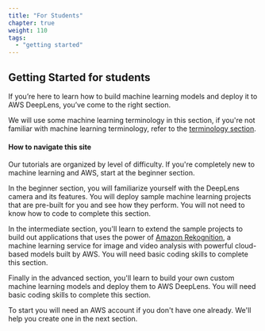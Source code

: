 ```yaml
---
title: "For Students"
chapter: true
weight: 110
tags:
  - "getting started"
---
```


## Getting Started for students

If you’re here to learn how to build machine learning models and deploy it to AWS DeepLens, you’ve come to the right section.

We will use some machine learning terminology in this section, if you're not familiar with machine learning terminology, refer to the [terminology section](/000_introduction/020_how_deeplens_works/).

#### How to navigate this site

Our tutorials are organized by level of difficulty. If you're completely new to machine learning and AWS, start at the beginner section.

In the beginner section, you will familiarize yourself with the DeepLens camera and its features. You will deploy sample machine learning projects that are pre-built for you and see how they perform. You will not need to know how to code to complete this section.

In the intermediate section, you'll learn to extend the sample projects to build out applications that uses the power of [Amazon Rekognition](https://aws.amazon.com/rekognition/), a machine learning service for image and video analysis with powerful cloud-based models built by AWS. You will  need basic coding skills to complete this section.

Finally in the advanced section, you'll learn to build your own custom machine learning models and deploy them to AWS DeepLens. You will  need basic coding skills to complete this section.

To start you will need an AWS account if you don't have one already. We'll help you create one in the next section.
